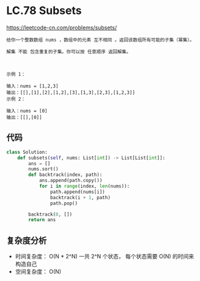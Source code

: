 LC.78 Subsets
====
https://leetcode-cn.com/problems/subsets/
```
给你一个整数数组 nums ，数组中的元素 互不相同 。返回该数组所有可能的子集（幂集）。

解集 不能 包含重复的子集。你可以按 任意顺序 返回解集。

 

示例 1：

输入：nums = [1,2,3]
输出：[[],[1],[2],[1,2],[3],[1,3],[2,3],[1,2,3]]
示例 2：

输入：nums = [0]
输出：[[],[0]]
```

## 代码
```python
class Solution:
    def subsets(self, nums: List[int]) -> List[List[int]]:
        ans = []
        nums.sort()
        def backtrack(index, path):
            ans.append(path.copy())
            for i in range(index, len(nums)):
                path.append(nums[i])
                backtrack(i + 1, path)
                path.pop()

        backtrack(0, [])
        return ans
```

## 复杂度分析
- 时间复杂度： O(N * 2^N) 一共 2^N 个状态， 每个状态需要 O(N) 的时间来构造自己
- 空间复杂度： O(N)
